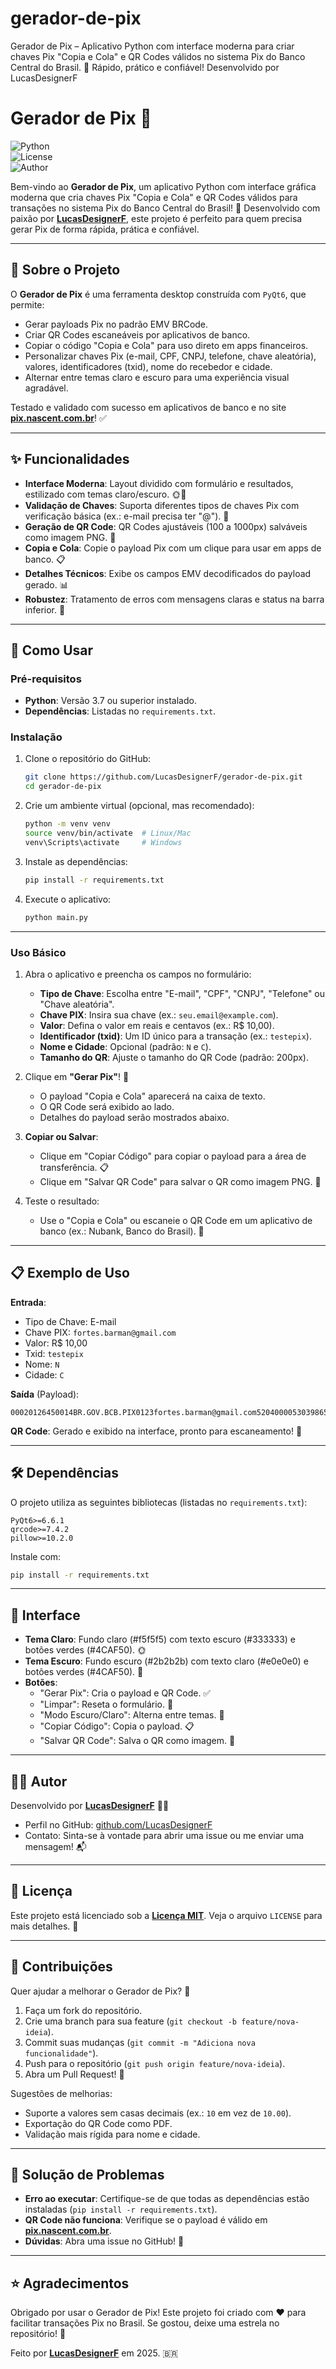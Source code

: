 # gerador-de-pix
Gerador de Pix – Aplicativo Python com interface moderna para criar chaves Pix "Copia e Cola" e QR Codes válidos no sistema Pix do Banco Central do Brasil. 🚀 Rápido, prático e confiável! Desenvolvido por LucasDesignerF

# Gerador de Pix 🎉

![Python](https://img.shields.io/badge/Python-3.11+-blue.svg)  
![License](https://img.shields.io/badge/License-MIT-green.svg)  
![Author](https://img.shields.io/badge/Author-LucasDesignerF-orange.svg)

Bem-vindo ao **Gerador de Pix**, um aplicativo Python com interface gráfica moderna que cria chaves Pix "Copia e Cola" e QR Codes válidos para transações no sistema Pix do Banco Central do Brasil! 🚀 Desenvolvido com paixão por **[LucasDesignerF](https://github.com/LucasDesignerF)**, este projeto é perfeito para quem precisa gerar Pix de forma rápida, prática e confiável.

---

## 📜 Sobre o Projeto

O **Gerador de Pix** é uma ferramenta desktop construída com `PyQt6`, que permite:
- Gerar payloads Pix no padrão EMV BRCode.
- Criar QR Codes escaneáveis por aplicativos de banco.
- Copiar o código "Copia e Cola" para uso direto em apps financeiros.
- Personalizar chaves Pix (e-mail, CPF, CNPJ, telefone, chave aleatória), valores, identificadores (txid), nome do recebedor e cidade.
- Alternar entre temas claro e escuro para uma experiência visual agradável.

Testado e validado com sucesso em aplicativos de banco e no site **[pix.nascent.com.br](https://pix.nascent.com.br)**! ✅

---

## ✨ Funcionalidades

- **Interface Moderna**: Layout dividido com formulário e resultados, estilizado com temas claro/escuro. 🌞🌙
- **Validação de Chaves**: Suporta diferentes tipos de chaves Pix com verificação básica (ex.: e-mail precisa ter "@"). 🔑
- **Geração de QR Code**: QR Codes ajustáveis (100 a 1000px) salváveis como imagem PNG. 📸
- **Copia e Cola**: Copie o payload Pix com um clique para usar em apps de banco. 📋
- **Detalhes Técnicos**: Exibe os campos EMV decodificados do payload gerado. 📊
- **Robustez**: Tratamento de erros com mensagens claras e status na barra inferior. 🚨

---

## 🚀 Como Usar

### Pré-requisitos
- **Python**: Versão 3.7 ou superior instalado.
- **Dependências**: Listadas no `requirements.txt`.

### Instalação
1. Clone o repositório do GitHub:
   ```bash
   git clone https://github.com/LucasDesignerF/gerador-de-pix.git
   cd gerador-de-pix
   ```

2. Crie um ambiente virtual (opcional, mas recomendado):
   ```bash
   python -m venv venv
   source venv/bin/activate  # Linux/Mac
   venv\Scripts\activate     # Windows
   ```

3. Instale as dependências:
   ```bash
   pip install -r requirements.txt
   ```

4. Execute o aplicativo:
   ```bash
   python main.py
   ```

---

### Uso Básico
1. Abra o aplicativo e preencha os campos no formulário:
   - **Tipo de Chave**: Escolha entre "E-mail", "CPF", "CNPJ", "Telefone" ou "Chave aleatória".
   - **Chave PIX**: Insira sua chave (ex.: `seu.email@example.com`).
   - **Valor**: Defina o valor em reais e centavos (ex.: R$ 10,00).
   - **Identificador (txid)**: Um ID único para a transação (ex.: `testepix`).
   - **Nome e Cidade**: Opcional (padrão: `N` e `C`).
   - **Tamanho do QR**: Ajuste o tamanho do QR Code (padrão: 200px).

2. Clique em **"Gerar Pix"**! 🎉
   - O payload "Copia e Cola" aparecerá na caixa de texto.
   - O QR Code será exibido ao lado.
   - Detalhes do payload serão mostrados abaixo.

3. **Copiar ou Salvar**:
   - Clique em "Copiar Código" para copiar o payload para a área de transferência. 📋
   - Clique em "Salvar QR Code" para salvar o QR como imagem PNG. 💾

4. Teste o resultado:
   - Use o "Copia e Cola" ou escaneie o QR Code em um aplicativo de banco (ex.: Nubank, Banco do Brasil). 🏦

---

## 📋 Exemplo de Uso

**Entrada**:
- Tipo de Chave: E-mail
- Chave PIX: `fortes.barman@gmail.com`
- Valor: R$ 10,00
- Txid: `testepix`
- Nome: `N`
- Cidade: `C`

**Saída** (Payload):
```
00020126450014BR.GOV.BCB.PIX0123fortes.barman@gmail.com520400005303986540510.005802BR5901N6001C62120508testepix6304909F
```

**QR Code**: Gerado e exibido na interface, pronto para escaneamento! 📲

---

## 🛠️ Dependências

O projeto utiliza as seguintes bibliotecas (listadas no `requirements.txt`):
```plaintext
PyQt6>=6.6.1
qrcode>=7.4.2
pillow>=10.2.0
```

Instale com:
```bash
pip install -r requirements.txt
```

---

## 🎨 Interface

- **Tema Claro**: Fundo claro (#f5f5f5) com texto escuro (#333333) e botões verdes (#4CAF50). 🌞
- **Tema Escuro**: Fundo escuro (#2b2b2b) com texto claro (#e0e0e0) e botões verdes (#4CAF50). 🌙
- **Botões**:
  - "Gerar Pix": Cria o payload e QR Code. ✅
  - "Limpar": Reseta o formulário. 🧹
  - "Modo Escuro/Claro": Alterna entre temas. 🔄
  - "Copiar Código": Copia o payload. 📋
  - "Salvar QR Code": Salva o QR como imagem. 💾

---

## 🧑‍💻 Autor

Desenvolvido por **[LucasDesignerF](https://github.com/LucasDesignerF)** 👨‍💻  
- Perfil no GitHub: [github.com/LucasDesignerF](https://github.com/LucasDesignerF)  
- Contato: Sinta-se à vontade para abrir uma issue ou me enviar uma mensagem! 📬

---

## 📝 Licença

Este projeto está licenciado sob a **[Licença MIT](LICENSE)**. Veja o arquivo `LICENSE` para mais detalhes. 📜

---

## 🤝 Contribuições

Quer ajudar a melhorar o Gerador de Pix? 🌟
1. Faça um fork do repositório.
2. Crie uma branch para sua feature (`git checkout -b feature/nova-ideia`).
3. Commit suas mudanças (`git commit -m "Adiciona nova funcionalidade"`).
4. Push para o repositório (`git push origin feature/nova-ideia`).
5. Abra um Pull Request! 🚀

Sugestões de melhorias:
- Suporte a valores sem casas decimais (ex.: `10` em vez de `10.00`).
- Exportação do QR Code como PDF.
- Validação mais rígida para nome e cidade.

---

## 🚨 Solução de Problemas

- **Erro ao executar**: Certifique-se de que todas as dependências estão instaladas (`pip install -r requirements.txt`).
- **QR Code não funciona**: Verifique se o payload é válido em **[pix.nascent.com.br](https://pix.nascent.com.br)**.
- **Dúvidas**: Abra uma issue no GitHub! 📢

---

## ⭐ Agradecimentos

Obrigado por usar o Gerador de Pix! Este projeto foi criado com ❤️ para facilitar transações Pix no Brasil. Se gostou, deixe uma estrela no repositório! 🌟

Feito por **[LucasDesignerF](https://github.com/LucasDesignerF)** em 2025. 🇧🇷
